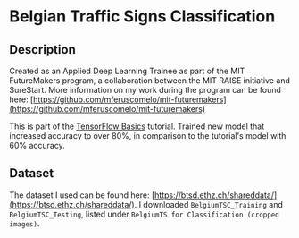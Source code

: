 # Belgian Traffic Signs Classification

## Description
Created as an Applied Deep Learning Trainee as part of the MIT FutureMakers program, a collaboration between the MIT RAISE initiative and SureStart. More information on my work during the program can be found here: [https://github.com/mferuscomelo/mit-futuremakers](https://github.com/mferuscomelo/mit-futuremakers)

This is part of the [TensorFlow Basics](https://www.datacamp.com/community/tutorials/tensorflow-tutorial) tutorial. Trained new model that increased accuracy to over 80%, in comparison to the tutorial's model with 60% accuracy.

## Dataset
The dataset I used can be found here: [https://btsd.ethz.ch/shareddata/](https://btsd.ethz.ch/shareddata/). I downloaded `BelgiumTSC_Training` and `BelgiumTSC_Testing`, listed under `BelgiumTS for Classification (cropped images)`.